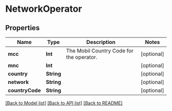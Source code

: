 # NetworkOperator

## Properties
Name | Type | Description | Notes
------------ | ------------- | ------------- | -------------
**mcc** | **Int** | The Mobil Country Code for the operator. | [optional] 
**mnc** | **Int** |  | [optional] 
**country** | **String** |  | [optional] 
**network** | **String** |  | [optional] 
**countryCode** | **String** |  | [optional] 

[[Back to Model list]](../README.md#documentation-for-models) [[Back to API list]](../README.md#documentation-for-api-endpoints) [[Back to README]](../README.md)


